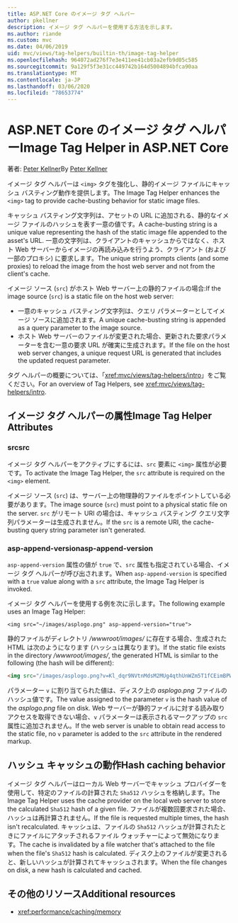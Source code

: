 ```yaml
---
title: ASP.NET Core のイメージ タグ ヘルパー
author: pkellner
description: イメージ タグ ヘルパーを使用する方法を示します。
ms.author: riande
ms.custom: mvc
ms.date: 04/06/2019
uid: mvc/views/tag-helpers/builtin-th/image-tag-helper
ms.openlocfilehash: 964072ad276f7e3e411ee41cb03a2efb9d05c585
ms.sourcegitcommit: 9a129f5f3e31cc449742b164d5004894bfca90aa
ms.translationtype: MT
ms.contentlocale: ja-JP
ms.lasthandoff: 03/06/2020
ms.locfileid: "78653774"
---
```

# <a name="image-tag-helper-in-aspnet-core"></a><span data-ttu-id="cf18e-103">ASP.NET Core のイメージ タグ ヘルパー</span><span class="sxs-lookup"><span data-stu-id="cf18e-103">Image Tag Helper in ASP.NET Core</span></span>

<span data-ttu-id="cf18e-104">著者: [Peter Kellner](https://peterkellner.net)</span><span class="sxs-lookup"><span data-stu-id="cf18e-104">By [Peter Kellner](https://peterkellner.net)</span></span>

<span data-ttu-id="cf18e-105">イメージ タグ ヘルパーは `<img>` タグを強化し、静的イメージ ファイルにキャッシュ バスティング動作を提供します。</span><span class="sxs-lookup"><span data-stu-id="cf18e-105">The Image Tag Helper enhances the `<img>` tag to provide cache-busting behavior for static image files.</span></span>

<span data-ttu-id="cf18e-106">キャッシュ バスティング文字列は、アセットの URL に追加される、静的なイメージ ファイルのハッシュを表す一意の値です。</span><span class="sxs-lookup"><span data-stu-id="cf18e-106">A cache-busting string is a unique value representing the hash of the static image file appended to the asset's URL.</span></span> <span data-ttu-id="cf18e-107">一意の文字列は、クライアントのキャッシュからではなく、ホスト Web サーバーからイメージの再読み込みを行うよう、クライアント (および一部のプロキシ) に要求します。</span><span class="sxs-lookup"><span data-stu-id="cf18e-107">The unique string prompts clients (and some proxies) to reload the image from the host web server and not from the client's cache.</span></span>

<span data-ttu-id="cf18e-108">イメージ ソース (`src`) がホスト Web サーバー上の静的ファイルの場合:</span><span class="sxs-lookup"><span data-stu-id="cf18e-108">If the image source (`src`) is a static file on the host web server:</span></span>

* <span data-ttu-id="cf18e-109">一意のキャッシュ バスティング文字列は、クエリ パラメーターとしてイメージ ソースに追加されます。</span><span class="sxs-lookup"><span data-stu-id="cf18e-109">A unique cache-busting string is appended as a query parameter to the image source.</span></span>
* <span data-ttu-id="cf18e-110">ホスト Web サーバーのファイルが変更された場合、更新された要求パラメーターを含む一意の要求 URL が確実に生成されます。</span><span class="sxs-lookup"><span data-stu-id="cf18e-110">If the file on the host web server changes, a unique request URL is generated that includes the updated request parameter.</span></span>

<span data-ttu-id="cf18e-111">タグ ヘルパーの概要については、「<xref:mvc/views/tag-helpers/intro>」をご覧ください。</span><span class="sxs-lookup"><span data-stu-id="cf18e-111">For an overview of Tag Helpers, see <xref:mvc/views/tag-helpers/intro>.</span></span>

## <a name="image-tag-helper-attributes"></a><span data-ttu-id="cf18e-112">イメージ タグ ヘルパーの属性</span><span class="sxs-lookup"><span data-stu-id="cf18e-112">Image Tag Helper Attributes</span></span>

### <a name="src"></a><span data-ttu-id="cf18e-113">src</span><span class="sxs-lookup"><span data-stu-id="cf18e-113">src</span></span>

<span data-ttu-id="cf18e-114">イメージ タグ ヘルパーをアクティブにするには、`src` 要素に `<img>` 属性が必要です。</span><span class="sxs-lookup"><span data-stu-id="cf18e-114">To activate the Image Tag Helper, the `src` attribute is required on the `<img>` element.</span></span>

<span data-ttu-id="cf18e-115">イメージ ソース (`src`) は、サーバー上の物理静的ファイルをポイントしている必要があります。</span><span class="sxs-lookup"><span data-stu-id="cf18e-115">The image source (`src`) must point to a physical static file on the server.</span></span> <span data-ttu-id="cf18e-116">`src` がリモート URI の場合は、キャッシュ バスティング クエリ文字列パラメーターは生成されません。</span><span class="sxs-lookup"><span data-stu-id="cf18e-116">If the `src` is a remote URI, the cache-busting query string parameter isn't generated.</span></span>

### <a name="asp-append-version"></a><span data-ttu-id="cf18e-117">asp-append-version</span><span class="sxs-lookup"><span data-stu-id="cf18e-117">asp-append-version</span></span>

<span data-ttu-id="cf18e-118">`asp-append-version` 属性の値が `true` で、`src` 属性も指定されている場合、イメージ タグ ヘルパーが呼び出されます。</span><span class="sxs-lookup"><span data-stu-id="cf18e-118">When `asp-append-version` is specified with a `true` value along with a `src` attribute, the Image Tag Helper is invoked.</span></span>

<span data-ttu-id="cf18e-119">イメージ タグ ヘルパーを使用する例を次に示します。</span><span class="sxs-lookup"><span data-stu-id="cf18e-119">The following example uses an Image Tag Helper:</span></span>

```cshtml
<img src="~/images/asplogo.png" asp-append-version="true">
```

<span data-ttu-id="cf18e-120">静的ファイルがディレクトリ */wwwroot/images/* に存在する場合、生成された HTML は次のようになります (ハッシュは異なります)。</span><span class="sxs-lookup"><span data-stu-id="cf18e-120">If the static file exists in the directory */wwwroot/images/*, the generated HTML is similar to the following (the hash will be different):</span></span>

```html
<img src="/images/asplogo.png?v=Kl_dqr9NVtnMdsM2MUg4qthUnWZm5T1fCEimBPWDNgM">
```

<span data-ttu-id="cf18e-121">パラメーター `v` に割り当てられた値は、ディスク上の *asplogo.png* ファイルのハッシュ値です。</span><span class="sxs-lookup"><span data-stu-id="cf18e-121">The value assigned to the parameter `v` is the hash value of the *asplogo.png* file on disk.</span></span> <span data-ttu-id="cf18e-122">Web サーバーが静的ファイルに対する読み取りアクセスを取得できない場合、`v` パラメーターは表示されるマークアップの `src` 属性に追加されません。</span><span class="sxs-lookup"><span data-stu-id="cf18e-122">If the web server is unable to obtain read access to the static file, no `v` parameter is added to the `src` attribute in the rendered markup.</span></span>

## <a name="hash-caching-behavior"></a><span data-ttu-id="cf18e-123">ハッシュ キャッシュの動作</span><span class="sxs-lookup"><span data-stu-id="cf18e-123">Hash caching behavior</span></span>

<span data-ttu-id="cf18e-124">イメージ タグ ヘルパーはローカル Web サーバーでキャッシュ プロバイダーを使用して、特定のファイルの計算された `Sha512` ハッシュを格納します。</span><span class="sxs-lookup"><span data-stu-id="cf18e-124">The Image Tag Helper uses the cache provider on the local web server to store the calculated `Sha512` hash of a given file.</span></span> <span data-ttu-id="cf18e-125">ファイルが複数回要求された場合、ハッシュは再計算されません。</span><span class="sxs-lookup"><span data-stu-id="cf18e-125">If the file is requested multiple times, the hash isn't recalculated.</span></span> <span data-ttu-id="cf18e-126">キャッシュは、ファイルの `Sha512` ハッシュが計算されたときにファイルにアタッチされるファイル ウォッチャーによって無効になります。</span><span class="sxs-lookup"><span data-stu-id="cf18e-126">The cache is invalidated by a file watcher that's attached to the file when the file's `Sha512` hash is calculated.</span></span> <span data-ttu-id="cf18e-127">ディスク上のファイルが変更されると、新しいハッシュが計算されてキャッシュされます。</span><span class="sxs-lookup"><span data-stu-id="cf18e-127">When the file changes on disk, a new hash is calculated and cached.</span></span>

## <a name="additional-resources"></a><span data-ttu-id="cf18e-128">その他のリソース</span><span class="sxs-lookup"><span data-stu-id="cf18e-128">Additional resources</span></span>

* <xref:performance/caching/memory>
